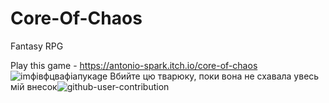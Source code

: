 # Core-Of-Chaos
Fantasy RPG

Play this game - https://antonio-spark.itch.io/core-of-chaos
![imфівфцвафіапукage](https://github.com/AkirOSanUnderChan/Core-Of-Chaos/assets/87079439/4a590915-a795-4348-b4df-3962ef87ac7f)
Вбийте цю тварюку, поки вона не схавала увесь мій внесок![github-user-contribution](https://github.com/AkirOSanUnderChan/Core-Of-Chaos/assets/87079439/bb516d2c-97c2-4ea6-a4dc-ab316e12d729)
